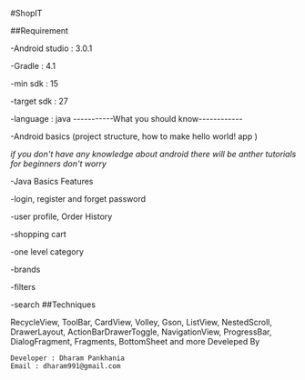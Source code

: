 #ShopIT


##Requirement

-Android studio : 3.0.1

-Gradle : 4.1

-min sdk : 15

-target sdk : 27

-language : java
-----------What you should know------------

-Android basics (project structure, how to make hello world! app )

*if you don't have any knowledge about android there will be anther tutorials for beginners don't worry*

-Java Basics
Features

-login, register and forget password

-user profile, Order History

-shopping cart

-one level category

-brands

-filters

-search
##Techniques

RecycleView, ToolBar, CardView, Volley, Gson, ListView, NestedScroll, DrawerLayout, ActionBarDrawerToggle, NavigationView, ProgressBar, DialogFragment, Fragments, BottomSheet and more
Develeped By

    Developer : Dharam Pankhania
    Email : dharam991@gmail.com
